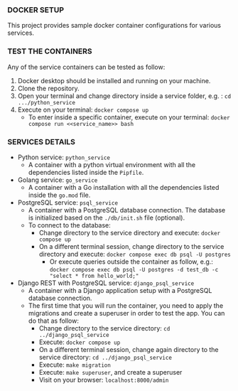 ### DOCKER SETUP
This project provides sample docker container configurations for various services.

### TEST THE CONTAINERS
Any of the service containers can be tested as follow:

1. Docker desktop should be installed and running on your machine.
2. Clone the repository.
2. Open your terminal and change directory inside a service folder, e.g. : `cd .../python_service`
3. Execute on your terminal: `docker compose up`
    - To enter inside a specific container, execute on your terminal: `docker compose run <<service_name>> bash`

### SERVICES DETAILS
- Python service: `python_service`
    - A container with a python virtual environment with all the dependencies listed inside the `Pipfile`.
- Golang service: `go_service`
    - A container with a Go installation with all the dependencies listed inside the `go.mod` file.
- PostgreSQL service: `psql_service`
    - A container with a PostgreSQL database connection. The database is initialized based on the `./db/init.sh` file (optional).
    - To connect to the database:
        - Change directory to the service directory and execute: `docker compose up`
        - On a different terminal session, change directory to the service directory and execute: `docker compose exec db psql -U postgres`
            - Or execute queries outside the container as follow, e.g.: `docker compose exec db psql -U postgres -d test_db -c "select * from hello_world;"`
- Django REST with PostgreSQL service: `django_psql_service`
    - A container with a Django application setup with a PostgreSQL database connection.
    - The first time that you will run the container, you need to apply the migrations and create a superuser in order to test the app. You can do that as follow:
        - Change directory to the service directory: `cd ../django_psql_service`
        - Execute: `docker compose up`
        - On a different terminal session, change again directory to the service directory: `cd ../django_psql_service`
        - Execute: `make migration`
        - Execute: `make superuser`, and create a superuser
        - Visit on your browser: `localhost:8000/admin`